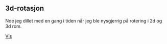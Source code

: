 ﻿## 3d-rotasjon

Noe jeg dillet med en gang i tiden når jeg ble nysgjerrig på rotering i 2d og 3d rom.

[Vis](https://djnedrelid.github.io/3d-rotasjon/)